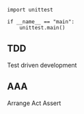 ```
import unittest

if __name__ == "main":
    unittest.main()
```

## TDD

Test driven development

## AAA

Arrange
Act
Assert
